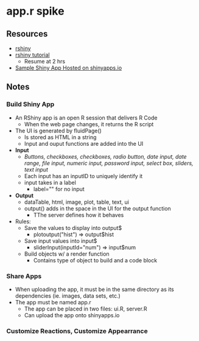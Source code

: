 # app.r spike
## Resources
* [rshiny](http://shiny.rstudio.com/)
* [rshiny tutorial](http://shiny.rstudio.com/tutorial/)
    * Resume at 2 hrs
* [Sample Shiny App Hosted on shinyapps.io](https://apolinaro.shinyapps.io/test1/)

## Notes 
### Build Shiny App
* An RShiny app is an open R session that delivers R Code
    *  When the web page changes, it returns the R script
* The UI is generated by fluidPage()
    *  Is stored as HTML in a string
    *  Input and ouput functions are added into the UI
* **Input**
    * _Buttons, checkboxes, checkboxes, radio button, date input, date range, file input, numeric input, password input, select box, sliders, text input_
    * Each input has an inputID to uniquely identify it
    * input takes in a label
        * label="" for no input
* **Output**
    * dataTable, html, image, plot, table, text, ui
    * output() adds in the space in the UI for the output function
        * TThe server defines how it behaves
* Rules:
    * Save the values to display into output$
        * plotoutput("hist") => output$hist
    * Save input values into input$
        * sliderInput(inputId="num") => input$num
    * Build objects w/ a render function
        * Contains type of object to build and a code block

### Share Apps
* When uploading the app, it must be in the same directory as its dependencies (ie. images, data sets, etc.)
* The app must be named app.r
    * The app can be placed in two files: ui.R, server.R
    * Can upload the app onto shinyapps.io

### Customize Reactions, Customize Appearrance



